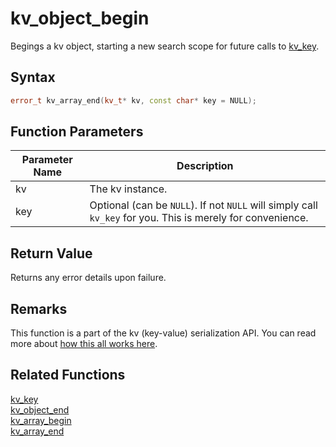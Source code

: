 
# kv_object_begin

Begings a kv object, starting a new search scope for future calls to [kv_key](https://github.com/RandyGaul/cute_framework/blob/master/docs/serialization/kv_key).

## Syntax

```cpp
error_t kv_array_end(kv_t* kv, const char* key = NULL);
```

## Function Parameters

Parameter Name | Description
--- | ---
kv | The kv instance.
key | Optional (can be `NULL`). If not `NULL` will simply call `kv_key` for you. This is merely for convenience.

## Return Value

Returns any error details upon failure.

## Remarks

This function is a part of the kv (key-value) serialization API. You can read more about [how this all works here](https://github.com/RandyGaul/cute_framework/tree/master/docs/graphics/serialization).

## Related Functions
  
[kv_key](https://github.com/RandyGaul/cute_framework/blob/master/docs/serialization/kv_key.md)  
[kv_object_end](https://github.com/RandyGaul/cute_framework/blob/master/docs/serialization/kv_object_end.md)  
[kv_array_begin](https://github.com/RandyGaul/cute_framework/blob/master/docs/serialization/kv_array_begin.md)  
[kv_array_end](https://github.com/RandyGaul/cute_framework/blob/master/docs/serialization/kv_array_end.md)  
